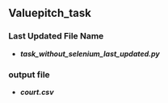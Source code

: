 ## Valuepitch_task
### Last Updated File Name 
  - **_task_without_selenium_last_updated.py_** 
### output file
  - **_court.csv_**
